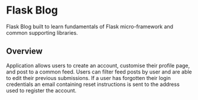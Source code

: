# Flask Blog
Flask Blog built to learn fundamentals of Flask micro-framework and common supporting libraries.  

## Overview
Application allows users to create an account, customise their profile page, and post to a common feed. Users can filter feed posts by user and are able to edit their previous submissions. If a user has forgotten their login credentials an email containing reset instructions is sent to the address used to register the account.